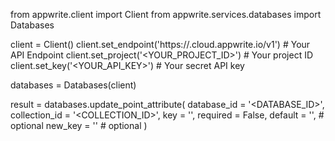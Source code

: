 from appwrite.client import Client
from appwrite.services.databases import Databases

client = Client()
client.set_endpoint('https://<REGION>.cloud.appwrite.io/v1') # Your API Endpoint
client.set_project('<YOUR_PROJECT_ID>') # Your project ID
client.set_key('<YOUR_API_KEY>') # Your secret API key

databases = Databases(client)

result = databases.update_point_attribute(
    database_id = '<DATABASE_ID>',
    collection_id = '<COLLECTION_ID>',
    key = '',
    required = False,
    default = '', # optional
    new_key = '' # optional
)
